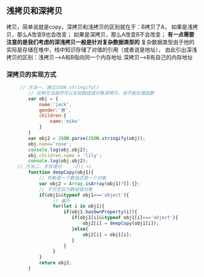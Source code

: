 ## 浅拷贝和深拷贝
拷贝，简单说就是copy，深拷贝和浅拷贝的区别就在于：B拷贝了A，
如果是浅拷贝，那么A改变B也会改变；
如果是深拷贝，那么A改变B不会改变；
**有一点需要注意的是我们考虑的深浅拷贝一般是针对复杂数据类型的**
复杂数据类型由于他的实际是存储在堆中，栈中知识存储了对值的引用（或者说是地址），
由此引出深浅拷贝的区别：浅拷贝-->A和B指向同一个内存地址
                      深拷贝-->B有自己的内存地址
### 深拷贝的实现方式
```js
     // 方法一、通过JSON.stringify() 
        // 这种方法虽然可以实现数组或对象深拷贝，但不能处理函数
        var obj = {
            name:'jack',
            gender:'男',
            children:{
                name:'mike'
            }
        }
        var obj2 = JSON.parse(JSON.stringify(obj));
        obj.name='rose';
        console.log(obj,obj2);
        obj.children.name = 'lily';
        console.log(obj,obj2);
    // 方法二、手写递归   _:3)] <)_
        function deepCopy(obj1){
            // 判断是一个数组还是一个对象
            var obj2 = Array.isArray(obj1)?[]:{};
            // 不为空且为数组或对象
            if(obj1&&typeof obj1==='object'){
                 // 遍历
                 for(let i in obj1){
                     if(obj1.hasOwnProperty(i)){
                        if(obj1[i]&&typeof obj1[i]==='object'){
                            obj2[i] = deepCopy(obj1[i]);
                        }else{
                            obj2[i] = obj1[i];
                        }
                     }
                 }
            }
            return obj2;
        }
```
